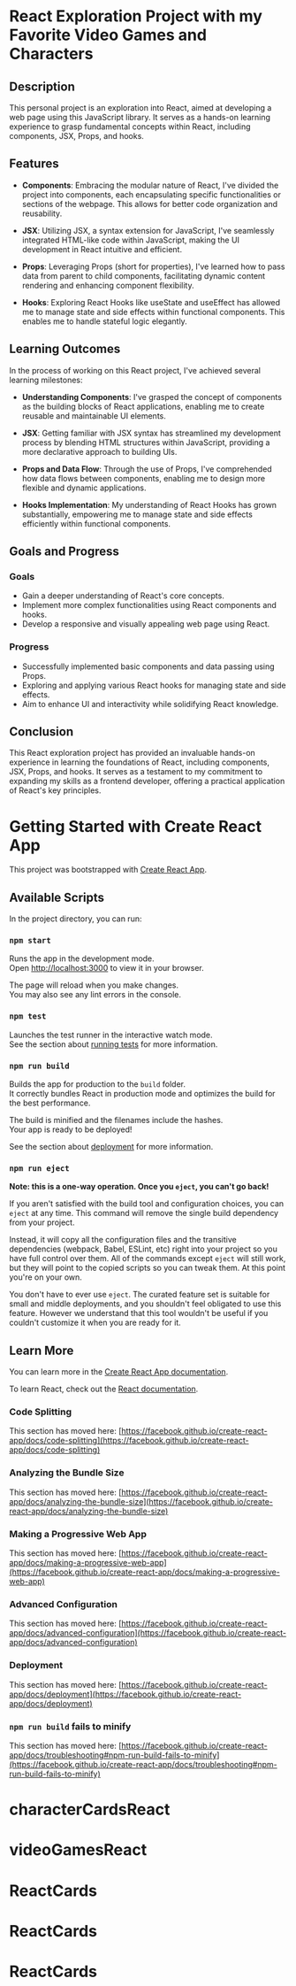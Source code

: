 # React Exploration Project with my Favorite Video Games and Characters

## Description

This personal project is an exploration into React, aimed at developing a web page using this JavaScript library. It serves as a hands-on learning experience to grasp fundamental concepts within React, including components, JSX, Props, and hooks.

## Features

- **Components**: Embracing the modular nature of React, I've divided the project into components, each encapsulating specific functionalities or sections of the webpage. This allows for better code organization and reusability.

- **JSX**: Utilizing JSX, a syntax extension for JavaScript, I've seamlessly integrated HTML-like code within JavaScript, making the UI development in React intuitive and efficient.

- **Props**: Leveraging Props (short for properties), I've learned how to pass data from parent to child components, facilitating dynamic content rendering and enhancing component flexibility.

- **Hooks**: Exploring React Hooks like useState and useEffect has allowed me to manage state and side effects within functional components. This enables me to handle stateful logic elegantly.

## Learning Outcomes

In the process of working on this React project, I've achieved several learning milestones:

- **Understanding Components**: I've grasped the concept of components as the building blocks of React applications, enabling me to create reusable and maintainable UI elements.

- **JSX**: Getting familiar with JSX syntax has streamlined my development process by blending HTML structures within JavaScript, providing a more declarative approach to building UIs.

- **Props and Data Flow**: Through the use of Props, I've comprehended how data flows between components, enabling me to design more flexible and dynamic applications.

- **Hooks Implementation**: My understanding of React Hooks has grown substantially, empowering me to manage state and side effects efficiently within functional components.

## Goals and Progress

### Goals

- Gain a deeper understanding of React's core concepts.
- Implement more complex functionalities using React components and hooks.
- Develop a responsive and visually appealing web page using React.

### Progress

- Successfully implemented basic components and data passing using Props.
- Exploring and applying various React hooks for managing state and side effects.
- Aim to enhance UI and interactivity while solidifying React knowledge.

## Conclusion

This React exploration project has provided an invaluable hands-on experience in learning the foundations of React, including components, JSX, Props, and hooks. It serves as a testament to my commitment to expanding my skills as a frontend developer, offering a practical application of React's key principles.

# Getting Started with Create React App

This project was bootstrapped with [Create React App](https://github.com/facebook/create-react-app).

## Available Scripts

In the project directory, you can run:

### `npm start`

Runs the app in the development mode.\
Open [http://localhost:3000](http://localhost:3000) to view it in your browser.

The page will reload when you make changes.\
You may also see any lint errors in the console.

### `npm test`

Launches the test runner in the interactive watch mode.\
See the section about [running tests](https://facebook.github.io/create-react-app/docs/running-tests) for more information.

### `npm run build`

Builds the app for production to the `build` folder.\
It correctly bundles React in production mode and optimizes the build for the best performance.

The build is minified and the filenames include the hashes.\
Your app is ready to be deployed!

See the section about [deployment](https://facebook.github.io/create-react-app/docs/deployment) for more information.

### `npm run eject`

**Note: this is a one-way operation. Once you `eject`, you can't go back!**

If you aren't satisfied with the build tool and configuration choices, you can `eject` at any time. This command will remove the single build dependency from your project.

Instead, it will copy all the configuration files and the transitive dependencies (webpack, Babel, ESLint, etc) right into your project so you have full control over them. All of the commands except `eject` will still work, but they will point to the copied scripts so you can tweak them. At this point you're on your own.

You don't have to ever use `eject`. The curated feature set is suitable for small and middle deployments, and you shouldn't feel obligated to use this feature. However we understand that this tool wouldn't be useful if you couldn't customize it when you are ready for it.

## Learn More

You can learn more in the [Create React App documentation](https://facebook.github.io/create-react-app/docs/getting-started).

To learn React, check out the [React documentation](https://reactjs.org/).

### Code Splitting

This section has moved here: [https://facebook.github.io/create-react-app/docs/code-splitting](https://facebook.github.io/create-react-app/docs/code-splitting)

### Analyzing the Bundle Size

This section has moved here: [https://facebook.github.io/create-react-app/docs/analyzing-the-bundle-size](https://facebook.github.io/create-react-app/docs/analyzing-the-bundle-size)

### Making a Progressive Web App

This section has moved here: [https://facebook.github.io/create-react-app/docs/making-a-progressive-web-app](https://facebook.github.io/create-react-app/docs/making-a-progressive-web-app)

### Advanced Configuration

This section has moved here: [https://facebook.github.io/create-react-app/docs/advanced-configuration](https://facebook.github.io/create-react-app/docs/advanced-configuration)

### Deployment

This section has moved here: [https://facebook.github.io/create-react-app/docs/deployment](https://facebook.github.io/create-react-app/docs/deployment)

### `npm run build` fails to minify

This section has moved here: [https://facebook.github.io/create-react-app/docs/troubleshooting#npm-run-build-fails-to-minify](https://facebook.github.io/create-react-app/docs/troubleshooting#npm-run-build-fails-to-minify)

# characterCardsReact
# videoGamesReact
# ReactCards
# ReactCards
# ReactCards
